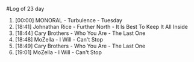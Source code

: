 #Log of 23 day

1. [00:00] MONORAL - Turbulence - Tuesday
1. [18:41] Johnathan Rice - Further North - It Is Best To Keep It All Inside
1. [18:44] Cary Brothers - Who You Are - The Last One
1. [18:48] MoZella - I Will - Can't Stop
1. [18:49] Cary Brothers - Who You Are - The Last One
1. [19:01] MoZella - I Will - Can't Stop
